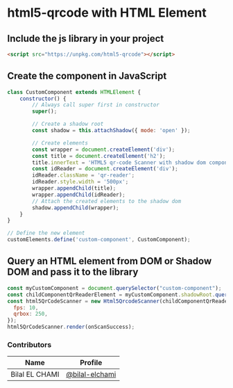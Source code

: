 # html5-qrcode with HTML Element

## Include the js library in your project
```html
<script src="https://unpkg.com/html5-qrcode"></script>
```

## Create the component in JavaScript
```js
class CustomComponent extends HTMLElement {
    constructor() {
        // Always call super first in constructor
        super();

        // Create a shadow root
        const shadow = this.attachShadow({ mode: 'open' });

        // Create elements
        const wrapper = document.createElement('div');
        const title = document.createElement('h2');
        title.innerText = 'HTML5 qr-code Scanner with shadow dom components';
        const idReader = document.createElement('div');
        idReader.className = 'qr-reader';
        idReader.style.width = '500px';
        wrapper.appendChild(title);
        wrapper.appendChild(idReader);
        // Attach the created elements to the shadow dom
        shadow.appendChild(wrapper);
    }
}

// Define the new element
customElements.define('custom-component', CustomComponent);
```

## Query an HTML element from DOM or Shadow DOM and pass it to the library

```js
const myCustomComponent = document.querySelector("custom-component");
const childComponentQrReaderElement = myCustomComponent.shadowRoot.querySelector("div.qr-reader");
const html5QrCodeScanner = new Html5QrcodeScanner(childComponentQrReaderElement, {
  fps: 10,
  qrbox: 250,
});
html5QrCodeScanner.render(onScanSuccess);
```

### Contributors
| Name | Profile|
| ----- | ------ |
| Bilal EL CHAMI | [@bilal-elchami](https://github.com/bilal-elchami) |